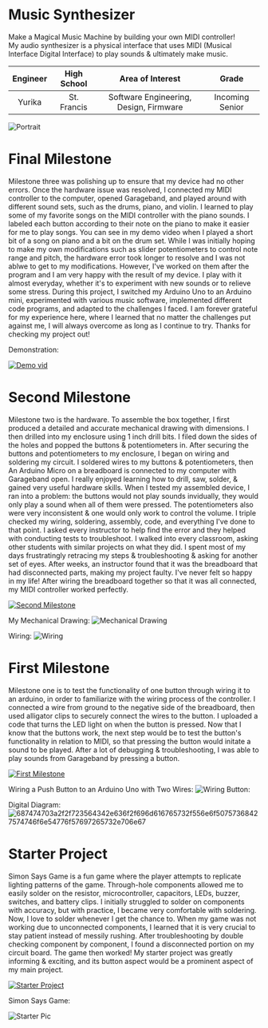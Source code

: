 ﻿# Music Synthesizer
Make a Magical Music Machine by building your own MIDI controller!                                                   
My audio synthesizer is a physical interface that uses MIDI (Musical Interface Digital Interface) to play sounds & ultimately make music.  


| **Engineer** | **High School** | **Area of Interest** | **Grade** |
|:--:|:--:|:--:|:--:|
| Yurika | St. Francis | Software Engineering, Design, Firmware | Incoming Senior

![Portrait]()
  
# Final Milestone
Milestone three was polishing up to ensure that my device had no other errors. Once the hardware issue was resolved, I connected my MIDI controller to the computer, opened Garageband, and played around with different sound sets, such as the drums, piano, and violin. I learned to play some of my favorite songs on the MIDI controller with the piano sounds. I labeled each button according to their note on the piano to make it easier for me to play songs. You can see in my demo video when I played a short bit of a song on piano and a bit on the drum set. While I was initially hoping to make my own modifications such as slider potentiometers to control note range and pitch, the hardware error took longer to resolve and I was not ablwe to get to my modifications. However, I've worked on them after the program and I am very happy with the result of my device. I play with it almost everyday, whether it's to experiment with new sounds or to relieve some stress. During this project, I switched my Arduino Uno to an Arduino mini, experimented with various music software, implemented different code programs, and adapted to the challenges I faced. I am forever grateful for my experience here, where I learned that no matter the challenges put against me, I will always overcome as long as I continue to try. Thanks for checking my project out!  

Demonstration: 

[![Demo vid](https://lh3.googleusercontent.com/1UbYTN6cB_gxtPxWrGS-WsBG52upLTd9Lrmp5ra5GNT8u1Uo_lfAELGf0kc3LzjtltbqkbNEnE2CWkBnEotxDGB5Dlvpiw-9Z-XqY_eVcmnk2Xafw4L8eam2259iTdhHaVRBORCzuQIIddgW3Aw16WHYu6DPq-WdEwq5jDfF9eoeDvGceN-7GDXmjhLiuU9zdlGaSqVKAfz2X0Jsh2N9PAoF4AKhg-cPSGbfqdPfBvPh1_pXydNBFhLcO4_mMNNezjQ0Bnm0Bll7mE2T6M14SnvNETq6gFZKezlnypLeaoKvZLisI4NEttgSzsGeN1pwg31LoZ4J_XtqflkKbRS3nBtpljmEfGkoZzEJLplJrNtDKs2JJPtB8E3K2ALhOVdElvAQUQyeCilqQZueHjCNCgmVENcKGAnEM2zxqvp9oocGe6vxkHFcOq-ZsNJ7alovQi6KcDVOLGeNTlNWdQfCPRcPCf19QhWo6SKOtN8qXDMw8CCp30ipdSnuET2R3rBPwmnK9mWjNrq-eY_6sb8iouIUIaxHG3lKv8CWf-9RMooNyTHiR2CG3QFNkOIhMkJ8RbdaAO6K2KDWHtSW_wctmdQZcEAmJ4po7iWK82NcT_zJq-WR1p9Opi7mPT7_OkBEokN2z7QDaaLpKYv6RFzu4iMqjme5ailceNf_V7foSKf29r2TSpyCDG1pMADfcQriCE4ycik1OoBY-inZ96m6MxR1MRHirqPlFdj2sw302UvOpmOm_gsN0SuyMvmDlk8V-WYhQI32977eAg6KnVOcxUINkeb0AMoQoQEb_bC5MiXgt4xELSQVzxWKX9TfXG6C49dbiVrKyIZAQCha5N7Ooyj5RC8MCiUKckDUWk6_Ux1VDpHf2ra6Pp2hmrbX9cKldYyWhpWde1_faUlHmirNluyym6JtkdzbKOlvX_NkDra9UGETsRS7AHLXiINjV6ZEquzzOb7aH3Hg=w2876-h1498-no?authuser=0)](https://www.youtube.com/watch?v=pfR2WAOIaJk)

  
# Second Milestone
Milestone two is the hardware. To assemble the box together, I first produced a detailed and accurate mechanical drawing with dimensions. I then drilled into my enclosure using 1 inch drill bits. I filed down the sides of the holes and popped the buttons & potentiometers in. After securing the buttons and potentiometers to my enclosure, I began on wiring and soldering my circuit. I soldered wires to my buttons & potentiometers, then An Arduino Micro on a breadboard is connected to my computer with Garageband open. I really enjoyed learning how to drill, saw, solder, & gained very useful hardware skills. When I tested my assembled device, I ran into a problem: the buttons would not play sounds invidually, they would only play a sound when all of them were pressed. The potentiometers also were very inconsistent & one would only work to control the volume. I triple checked my wiring, soldering, assembly, code, and everything I've done to that point. I asked every instructor to help find the error and they helped with conducting tests to troubleshoot. I walked into every classroom, asking other students with similar projects on what they did. I spent most of my days frustratingly retracing my steps & troubleshooting & asking for another set of eyes. After weeks, an instructor found that it was the breadboard that had disconnected parts, making my project faulty. I've never felt so happy in my life! After wiring the breadboard together so that it was all connected, my MIDI controller worked perfectly.

[![Second Milestone](https://user-images.githubusercontent.com/69131491/180633882-a8a135a4-8112-457b-ac65-dacbc2dddfa6.jpg)](https://www.youtube.com/watch?v=wraI4bNwx1E)

My Mechanical Drawing:
![Mechanical Drawing](https://user-images.githubusercontent.com/69131491/180633210-ef3e3082-fb48-4936-a99d-cdc1ec0d082f.jpg)

Wiring:
![Wiring](https://lh3.googleusercontent.com/qBjEuGj4fPowEynK98-7_eocqcfjLjSkWRRGB381DxaFf0NJeWYoFy7IIyTobSF36zhIVQ5kMitVgYw5HKfsLrf0WA4nlKPUJRQW7uJNc_6pWEmot9GJWRhcFkLRqFE6Q5NFGRguEmd8CNL3F2woYsgo3vNiLGxMOMzNvJul6447-tTi-Pl8bEvRup0Gt92jYd-hq8w96kPZZbf7WiNrx5w8-g46dkrFZrFuNHwxnYjUQHbpOMnUxaQ6XRihc4ZE9G8oU_yQzP3aTNyT3NVALGUU5-r3SWJ1FhCx3tDBPOzWhrSy5xDvYYFMdEHyDvqzhh_XuCNkCAyEqRC3oKpzXZh8tlp0zhZysts27hwrH3jMmKZ-Ys6o7QgFFHWecyFBwp30QJlDFHdY5nbuwm2lkGMIdQ-qO3u3G-yRs__J637B6uNmAwZRV7K6x7sQLv4jbpwyaGKjZ6HGMyTbcUdCQ1viWWjw9nK8FaONBgOiyx7i57rLLOdHZxFQlAkH43VSk58USjC-5XoP0ksf81OEaGHoqCbNBvqt9k-Y0ofoujBuHy5OJ507_8plDftQQIlr25asEA59viOdf8sVCknmpidhzBT_lkjinI-oTi4lzvubv4DebyvOFj5a80wbPQwF16r-tSNMuASvLSJvbiYzv1N64-qWvdWjCYx0UtQ9FWLTc4ntK7YWNSABNqkX0RMDX7EHy3Hvz-PmVIlHW1vsJ25mmhEhjNfSw9mL7CSenGoZCP4E1rdmVqMY1Gf-p7Y6bSTAssGcGioMLB8FATLuM5iKJANIen_U_jiuVuxAV0biy6UhL1wD3gn7mQOOLvSkrwrfo0qtWyx6ZPnCWfG3YIyDsdThVN5xr4JhHte7PrTJO-OUGFNbjyl0VtSQ664TqZtIQNCamTCaoCALy_bv63QBhWuJVmBlk5hzTV7xg6h3o67sWtVN8_9_JnYaYxLJ9gaqszsHNrtpCQ=w1876-h1526-no?authuser=1)

# First Milestone 
Milestone one is to test the functionality of one button through wiring it to an arduino, in order to familiarize with the wiring process of the controller. I connected a wire from ground to the negative side of the breadboard, then used alligator clips to securely connect the wires to the button. I uploaded a code that turns the LED light on when the button is pressed. Now that I know that the buttons work, the next step would be to test the button's functionality in relation to MIDI, so that pressing the button would initate a sound to be played. After a lot of debugging & troubleshooting, I was able to play sounds from Garageband by pressing a button.  

[![First Milestone](https://user-images.githubusercontent.com/69131491/180633779-b83eaee0-87b1-463a-92c9-b7f53a7159a7.jpg)](https://www.youtube.com/watch?v=xcev04r7U3c)

Wiring a Push Button to an Arduino Uno with Two Wires:
![Wiring Button:](https://lh3.googleusercontent.com/sziCEbVRYksDvxwo-sMwKVFZfx1R-vk6g1EB2-QIVBaQTX5xprjDfW1DLXVg7gohs-4mBfMkupNSu2ftpDQMcEy2y7XY4pKgk9LbkDBaKzZAAf2VV4ZQxllsuxsZGRuzFySrFCSlAfkdWX4_2AeP6Tiduu6x9OkVv68VpGuB3Kgu-lQGwg8OTkkNfvaohUetnBeqsgPQRxwvwohMJiD1WIJjOStz8quntWcYYR5nWw9SV89hX7iPaQTemMOOtr433nJU0NpNGFQNIHnuO2FJC2YOUHPf_E3iaklBWW8EYqL7_co93tbNQFY2r0vOAxVALwQfRIxv_o6DvrFghI2LoEPkjXuZYhKOM3-EYnGbRyKgkNPBxY6Zu7AixEtRdpqHxcqh62suFEbQEkh4v2FPxCzamxcw6WOn94ub9_AHzkkIEmeXh_75iIW9uhZVMj5clGzThkb_h9YdwdjHYdwe85pYgpQzlnKqVUCHAYMx4PQFamfcYejAHbIXMqUWoVBJHHBxrWHdGSrqMtcrYqMRtsYUKsN1ZXToreon23ajEtvXCl0BkTCmehdYSlaN4kz4NNU5zLeOO9JII_au4AIMiMsW_eqqo1pmemrr7QTYqj0KLVJjgFu_Vq_c6iYCsWRa78aEWNsAvIoFZsqQWlTtLqfwlp6bpLyDXFvN560aJhti5xmMSvSFYx9Q7sXDjZg1ldRdlIKrDsWmljdHe_fGs70UBgdBQJUmJElHeGTBlFJyLznkGEyX7vNHMsqGE0ps-hA0MfQ8sOUPsZMpu_DLymkjHgUnY265JKaH_TmPsWY5MsO8sAThZam9r1GE-UVYWjqpvakMULFHvyF-FgNMl5xh8L7nZAWn3WQaYxxptAvuVTi_A8ui3Nqwv9woJRCgaK2Pv5Chee0o1bB20nvow9sVs4OFg1x6mnCaq5pykfCHhQjU1IXRrEQGs57nJUA4BFZP6VxBSmYaVg=w2784-h1379-no?authuser=1)


Digital Diagram:
![687474703a2f2f723564342e636f2f696d616765732f556e6f50757368427574746f6e54776f57697265732e706e67](https://user-images.githubusercontent.com/107583678/176976764-577f580a-b063-4661-919e-fb15f3a44748.png)


# Starter Project
Simon Says Game is a fun game where the player attempts to replicate lighting patterns of the game. Through-hole components allowed me to easily solder on the resistor, microcontroller, capacitors, LEDs, buzzer, switches, and battery clips. I initially struggled to solder on components with accuracy, but with practice, I became very comfortable with soldering. Now, I love to solder whenever I get the chance to. When my game was not working due to unconnected components, I learned that it is very crucial to stay patient instead of messily rushing. After troubleshooting by double checking component by component, I found a disconnected portion on my circuit board. The game then worked! My starter project was greatly informing & exciting, and its button aspect would be a prominent aspect of my main project.  


[![Starter Project](https://lh3.googleusercontent.com/uMjgroLEzz1-oRyDd5tfvssDqr7ZZ0UUlD7hngw1F9HkKccLJGNlje_usi1KS77vND3sCWKqG2nF_PMnfy07iah38ZhYhmu0x3OtYZfEqsB391-fA6cQ2iA7aHUHRO3M7g552N1i1lwlHBlgJICb_YfnMDEx8h9MSa8e180zUEt-1coHf3EpxEXMZtkad8sRxIZKwFDbG-zEAkyeM_FT0obqNizCv_jFspzKOSsYagz-EbDUrtv6_IDcE12IuO5W4i7QanlRex3mJDmj8L0sam5oeEvbBHs6uDTQbpvaEu_cl4KA0x9azXGnvgyZ2AuFLH2P55WPdkUBiR8nQpdO1UlLOO8s98XHY4vzIK3plRCy-X0Ga4lShpJNY3js_VzrhLWhktPBXK3Fp8N0tC8G1x7UCDbsQeSjisFloQA7EqKkxuYsPy9K-dJ3FN9ICA9HbL_QDLea_fifonTJzW9E_CS_ycNDZnJ2LWcjQioVwluF2wMDFLtuaU55VgZWAMEgvUFJAUYh1u9E4cvGLqWd_qeMQzs61mQAm3BV521QN19HdHB6TKy11d4pV94XqY6hXkURcsv3eomhjZwffuednwiVPmh9z-myBbDsQyFwaKQO8mFIGHfnmReYFXnUAo16xBf3SFpuROXz2ENlUIpInC55YNQ6b4WmqiZN1vWsRdrboG4WlD5FRCRChXueLlFIZ3EFlFN7bkHeCRzt8h5eATbrOjC6YsPftIKvHU7bZ38A4oDv5yvyI_LXv6Zdfj_acggF16g8JCbmvQC76AippMA94E5PH_tR_okq0x800VFlzl7VsimKpwzlzUeW61M5wpcMCPEj83D53Z9sJtjH7b742dg2wEfgXtGbBVt-UIpuSQNMz_Nl7xKnKDGkfwRKp0aimW7u3em1Lpnc3RbAo6AcsTEfytSgb6_QIx2bJ_FZKXrO_OoBNEzwUgVqfds685TBOz59vLYJ2A=w1280-h720-no?authuser=1)](https://www.youtube.com/watch?v=hb178l7bCHs)

Simon Says Game:

![Starter Pic](https://cdn.sparkfun.com//assets/parts/5/1/5/0/SparkFun_Simon_Says_-_Through-Hole_Soldering_Kit-03.jpg)


